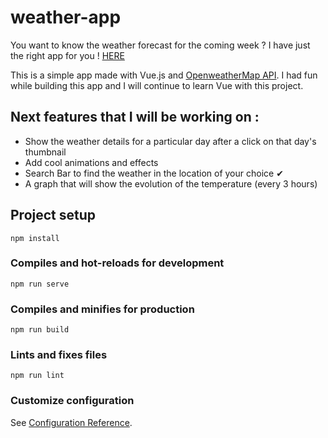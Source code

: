 # weather-app

You want to know the weather forecast for the coming week ? I have just the right app for you !
[HERE](https://justinehell-weather-app.netlify.app/)

This is a simple app made with Vue.js and [OpenweatherMap API](openweathermap.org).
I had fun while building this app and I will continue to learn Vue with this project.

## Next features that I will be working on :

- Show the weather details for a particular day after a click on that day's thumbnail
- Add cool animations and effects
- Search Bar to find the weather in the location of your choice ✔
- A graph that will show the evolution of the temperature (every 3 hours)

## Project setup

```
npm install
```

### Compiles and hot-reloads for development

```
npm run serve
```

### Compiles and minifies for production

```
npm run build
```

### Lints and fixes files

```
npm run lint
```

### Customize configuration

See [Configuration Reference](https://cli.vuejs.org/config/).
